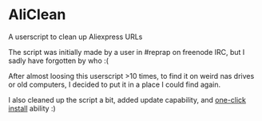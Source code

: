 # AliClean
A userscript to clean up Aliexpress URLs

The script was initially made by a user in #reprap on freenode IRC, but I sadly have forgotten by who :(

After almost loosing this userscript >10 times, to find it on weird nas drives or old computers,
I decided to put it in a place I could find again.

I also cleaned up the script a bit, added update capability, and [one-click install](https://raw.githubusercontent.com/Duckle29/AliClean/master/AliClean.user.js) ability :)

